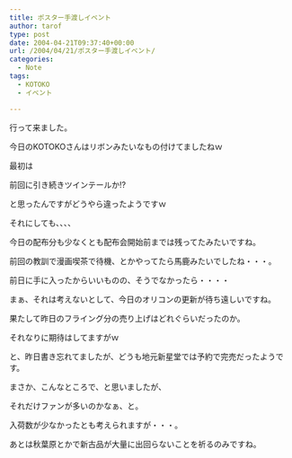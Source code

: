 ```yaml
---
title: ポスター手渡しイベント
author: tarof
type: post
date: 2004-04-21T09:37:40+00:00
url: /2004/04/21/ポスター手渡しイベント/
categories:
  - Note
tags:
  - KOTOKO
  - イベント

---
```

行って来ました。
  
今日のKOTOKOさんはリボンみたいなもの付けてましたねｗ

最初は
  
前回に引き続きツインテールか!?
  
と思ったんですがどうやら違ったようですｗ

それにしても、、、、
  
今日の配布分も少なくとも配布会開始前までは残ってたみたいですね。
  
前回の教訓で漫画喫茶で待機、とかやってたら馬鹿みたいでしたね・・・。
  
前日に手に入ったからいいものの、そうでなかったら・・・・

まぁ、それは考えないとして、今日のオリコンの更新が待ち遠しいですね。
  
果たして昨日のフライング分の売り上げはどれぐらいだったのか。
  
それなりに期待はしてますがｗ

と、昨日書き忘れてましたが、どうも地元新星堂では予約で完売だったようです。
  
まさか、こんなところで、と思いましたが、
  
それだけファンが多いのかなぁ、と。
  
入荷数が少なかったとも考えられますが・・・。

あとは秋葉原とかで新古品が大量に出回らないことを祈るのみですね。